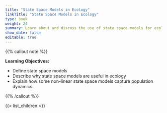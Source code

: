 ```yaml
---
title: "State Space Models in Ecology"
linkTitle: "State Space Models in Ecology"
type: book
weight: 24
summary: Learn about and discuss the use of state space models for ecological modeling and forecasting
show_date: false
editable: true
---
```


{{% callout note %}}

**Learning Objectives:**
* Define state space models
* Describe why state space models are useful in ecology
* Explain how some non-linear state space models capture population dynamics 

{{% /callout %}}

{{< list_children >}}
